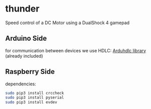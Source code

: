 # thunder

Speed control of a DC Motor using a DualShock 4 gamepad

## Arduino Side

for communication between devices we use HDLC: [Arduhdlc library](https://github.com/jarkko-hautakorpi/Arduhdlc) (already included)


## Raspberry Side

dependencies:

```bash
sudo pip3 install crccheck
sudo pip3 install pyserial
sudo pip3 install evdev
```
